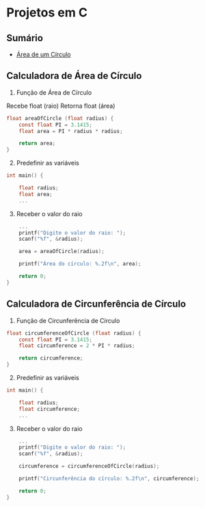 # Projetos em C

## Sumário

- [Área de um Círculo](#calculadora-de-área-de-círculo)

## Calculadora de Área de Círculo

1. Função de Área de Círculo

Recebe float (raio)
Retorna float (área)

```c
float areaOfCircle (float radius) {
    const float PI = 3.1415;
    float area = PI * radius * radius;

    return area;
}
```

2. Predefinir as variáveis

```c
int main() {

    float radius;
    float area;
    ...
```

3. Receber o valor do raio

```c
    ...
    printf("Digite o valor do raio: ");
    scanf("%f", &radius);

    area = areaOfCircle(radius);

    printf("Área do círculo: %.2f\n", area);

    return 0;
}

```

## Calculadora de Circunferência de Círculo

1. Função de Circunferência de Círculo

```c
float circumferenceOfCircle (float radius) {
    const float PI = 3.1415;
    float circumference = 2 * PI * radius;

    return circumference;
}

```

2. Predefinir as variáveis

```c
int main() {

    float radius;
    float circumference;
    ...
```

3. Receber o valor do raio

```c
    ...
    printf("Digite o valor do raio: ");
    scanf("%f", &radius);

    circumference = circumferenceOfCircle(radius);

    printf("Circunferência do círculo: %.2f\n", circumference);

    return 0;
}

```
